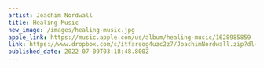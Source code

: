 ```yaml
---
artist: Joachim Nordwall
title: Healing Music
new_image: /images/healing-music.jpg
apple_link: https://music.apple.com/us/album/healing-music/1628985859
link: https://www.dropbox.com/s/itfarsog4uzc2z7/JoachimNordwall.zip?dl=1
published_date: 2022-07-09T03:18:48.800Z
---
```

